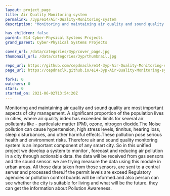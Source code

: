 ```yaml
---
layout: project_page
title: Air Quality Monitoring system
permalink: /3yp/e14/Air-Quality-Monitoring-system
description: "Monitoring and maintaining air quality and sound quality are most important aspects of city management. A significant proportion of the population lives in cities, where air quality index has exceeded limits for several air pollutants like - particulate matter (PM), ozone, nitrogen dioxide.The Noise pollution can cause hypertension, high stress levels, tinnitus, hearing loss, sleep disturbances, and other harmful effects.These pollution pose serious health and environment risks. Therefore air and sound quality monitoring system is an important component of any smart city.  So in this unified project we develop a system to monitor , forecast and reducing air pollution in a city through actionable data. the data will be received from gas sensors and the sound sensor. we are trying measure the data using this module in urban areas.  All those data taken from those sensors, are sent to a central server and processed there.if the permit levels are exceed Regulatory agencies or pollution control boards will be informed.and also person can see whether the city is suitable for living and what will be the future. they can get the information about Pollution Awareness."

has_children: false
parent: E14 Cyber-Physical Systems Projects
grand_parent: Cyber-Physical Systems Projects

cover_url: /data/categories/3yp/cover_page.jpg
thumbnail_url: /data/categories/3yp/thumbnail.jpg

repo_url: https://github.com/cepdnaclk/e14-3yp-Air-Quality-Monitoring-system
page_url: https://cepdnaclk.github.io/e14-3yp-Air-Quality-Monitoring-system

forks: 0
watchers: 0
stars: 0
started_on: 2021-06-02T13:54:20Z
---
```

Monitoring and maintaining air quality and sound quality are most important aspects of city management. A significant proportion of the population lives in cities, where air quality index has exceeded limits for several air pollutants like - particulate matter (PM), ozone, nitrogen dioxide.The Noise pollution can cause hypertension, high stress levels, tinnitus, hearing loss, sleep disturbances, and other harmful effects.These pollution pose serious health and environment risks. Therefore air and sound quality monitoring system is an important component of any smart city.  So in this unified project we develop a system to monitor , forecast and reducing air pollution in a city through actionable data. the data will be received from gas sensors and the sound sensor. we are trying measure the data using this module in urban areas.  All those data taken from those sensors, are sent to a central server and processed there.if the permit levels are exceed Regulatory agencies or pollution control boards will be informed.and also person can see whether the city is suitable for living and what will be the future. they can get the information about Pollution Awareness.

